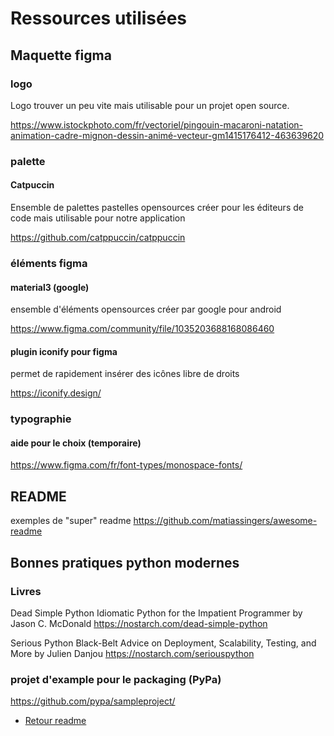 # Ressources utilisées

## Maquette figma

### logo

Logo trouver un peu vite mais utilisable pour un projet open source.

<https://www.istockphoto.com/fr/vectoriel/pingouin-macaroni-natation-animation-cadre-mignon-dessin-animé-vecteur-gm1415176412-463639620>

### palette

#### Catpuccin

Ensemble de palettes pastelles opensources créer pour les éditeurs de code mais utilisable pour notre application

<https://github.com/catppuccin/catppuccin>

### éléments figma

#### material3 (google)

ensemble d'éléments opensources créer par google pour android

<https://www.figma.com/community/file/1035203688168086460>

#### plugin iconify pour figma

permet de rapidement insérer des icônes libre de droits

<https://iconify.design/>

### typographie

#### aide pour le choix (temporaire)

<https://www.figma.com/fr/font-types/monospace-fonts/>

## README

exemples de "super" readme
<https://github.com/matiassingers/awesome-readme>

## Bonnes pratiques python modernes

### Livres

Dead Simple Python
Idiomatic Python for the Impatient Programmer
by Jason C. McDonald
<https://nostarch.com/dead-simple-python>

Serious Python
Black-Belt Advice on Deployment, Scalability, Testing, and More
by Julien Danjou
<https://nostarch.com/seriouspython>



### projet d'example pour le packaging (PyPa)

<https://github.com/pypa/sampleproject/>

* [Retour readme](../../README.md)
